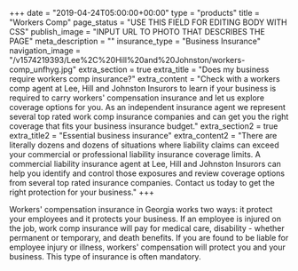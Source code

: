 +++
date = "2019-04-24T05:00:00+00:00"
type = "products"
title = "Workers Comp"
page_status = "USE THIS FIELD FOR EDITING BODY WITH CSS"
publish_image = "INPUT URL TO PHOTO THAT DESCRIBES THE PAGE"
meta_description = ""
insurance_type = "Business Insurance"
navigation_image = "/v1574219393/Lee%2C%20Hill%20and%20Johnston/workers-comp_unfhyg.jpg"
extra_section = true
extra_title = "Does my business require workers comp insurance?"
extra_content = "Check with a workers comp agent at Lee, Hill and Johnston Insurors to learn if your business is required to carry workers' compensation insurance and let us explore coverage options for you. As an independent insurance agent we represent several top rated work comp insurance companies and can get you the right coverage that fits your business insurance budget."
extra_section2 = true
extra_title2 = "Essential business insurance"
extra_content2 = "There are literally dozens and dozens of situations where liability claims can exceed your commercial or professional liability insurance coverage limits. A commercial liability insurance agent at Lee, Hill and Johnston Insurors can help you identify and control those exposures and review coverage options from several top rated insurance companies. Contact us today to get the right protection for your business."
+++

Workers' compensation insurance in Georgia works two ways: it protect your employees and it protects your business. If an employee is injured on the job, work comp insurance will pay for medical care, disability - whether permanent or temporary, and death benefits. If you are found to be liable for employee injury or illness, workers' compensation will protect you and your business. This type of insurance is often mandatory.